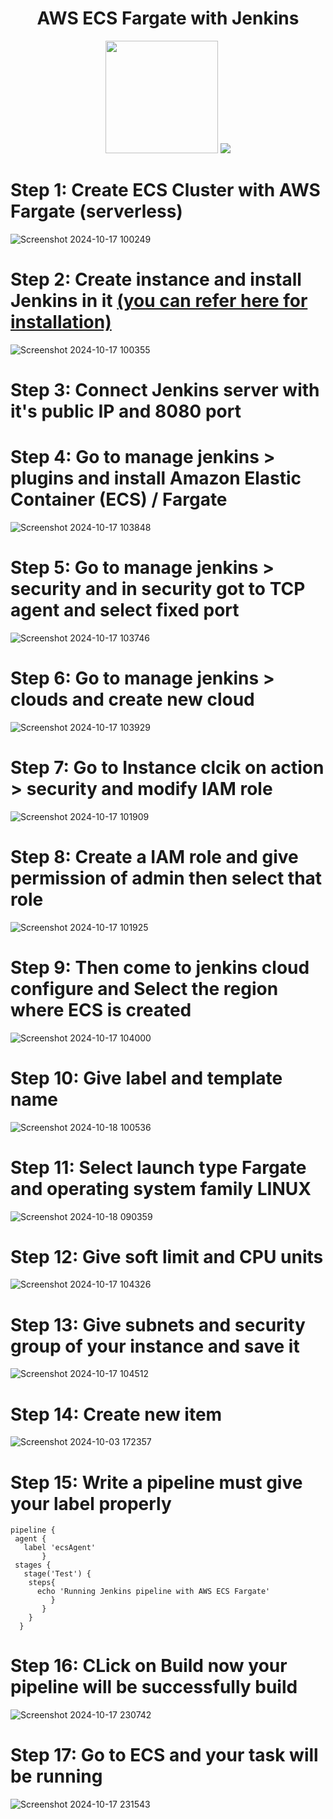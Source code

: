 # <div align="center"> AWS ECS Fargate with Jenkins</div>

<p align="center">
<img src="https://github.com/user-attachments/assets/c9601f51-5a10-44d7-99b8-9cdb27526d84" widht="200" height="180"/> <img src="https://github.com/user-attachments/assets/bb300598-8601-4202-9f5d-6956a3afd991"/>
</p>

# Step 1: Create ECS Cluster with AWS Fargate (serverless)

![Screenshot 2024-10-17 100249](https://github.com/user-attachments/assets/42d62f49-0931-4a77-bddc-6418e5a171c7)

# Step 2: Create instance and install Jenkins in it [(you can refer here for installation)](https://github.com/Aamantamboli/Jenkins/tree/main/Jenkins%20Installation)

![Screenshot 2024-10-17 100355](https://github.com/user-attachments/assets/a16073b1-b972-4edc-a2b7-40e0529e8814)

# Step 3: Connect Jenkins server with it's public IP and 8080 port
# Step 4: Go to manage jenkins > plugins and install Amazon Elastic Container (ECS) / Fargate 

![Screenshot 2024-10-17 103848](https://github.com/user-attachments/assets/b0ad425a-d430-48cc-b735-3257e0d3668f)

# Step 5: Go to manage jenkins > security and in security got to TCP agent and select fixed port 

![Screenshot 2024-10-17 103746](https://github.com/user-attachments/assets/443fc21c-3961-464f-864b-e290978bda66)

# Step 6: Go to manage jenkins > clouds and create new cloud 

![Screenshot 2024-10-17 103929](https://github.com/user-attachments/assets/fcafb548-3f1b-40f6-a198-d3676532c1c9)

# Step 7: Go to Instance clcik on action > security and modify IAM role

![Screenshot 2024-10-17 101909](https://github.com/user-attachments/assets/53f185b9-7f71-46ac-9aba-d822d1b17581)

# Step 8: Create a IAM role and give permission of admin then select that role

![Screenshot 2024-10-17 101925](https://github.com/user-attachments/assets/f4ccc1d8-a437-47a2-9e86-55c4e80abe59)

# Step 9: Then come to jenkins cloud configure and Select the region where ECS is created 

![Screenshot 2024-10-17 104000](https://github.com/user-attachments/assets/8d8507fc-c8c5-41ce-aa15-7ee3d9f339d3)

# Step 10: Give label and template name 

![Screenshot 2024-10-18 100536](https://github.com/user-attachments/assets/2f791b5b-5fbd-432b-9b43-8e5b26038ed8)

# Step 11: Select launch type Fargate and operating system family LINUX 

![Screenshot 2024-10-18 090359](https://github.com/user-attachments/assets/808ac193-2616-4f41-876b-e7143db7247a)

# Step 12: Give soft limit and CPU units 

![Screenshot 2024-10-17 104326](https://github.com/user-attachments/assets/229f86ce-d71f-4d12-ab6e-3047a89745ce)

# Step 13: Give subnets and security group of your instance and save it

![Screenshot 2024-10-17 104512](https://github.com/user-attachments/assets/29ec8a53-42d9-48b1-bd6c-c8e577799e89)

# Step 14: Create new item 

![Screenshot 2024-10-03 172357](https://github.com/user-attachments/assets/23a667de-9e74-4ca4-af9c-97f6eeea25e1)

# Step 15: Write a pipeline must give your label properly 
```
pipeline {
 agent {
   label 'ecsAgent'
       }
 stages {
   stage('Test') {
    steps{
      echo 'Running Jenkins pipeline with AWS ECS Fargate'
         }
       }
    }
  }
```

# Step 16: CLick on Build now your pipeline will be successfully build 

![Screenshot 2024-10-17 230742](https://github.com/user-attachments/assets/007aa0f1-04cc-48d7-bae8-6a6d80b44e50)

# Step 17: Go to ECS and your task will be running 

![Screenshot 2024-10-17 231543](https://github.com/user-attachments/assets/80f6acf5-98b0-40cd-8b87-c2f9606fb9fe)
